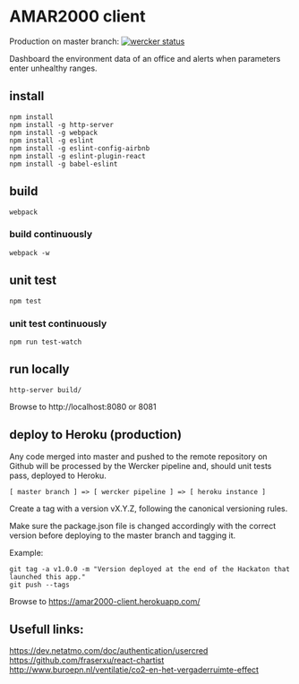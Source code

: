 # AMAR2000 client

Production on master branch: [![wercker status](https://app.wercker.com/status/801fa0b25ec6c9b39b0d7a5fe2bbd000/s/master "wercker status")](https://app.wercker.com/project/bykey/801fa0b25ec6c9b39b0d7a5fe2bbd000)

Dashboard the environment data of an office and alerts when parameters enter unhealthy ranges.

## install

```
npm install
npm install -g http-server
npm install -g webpack
npm install -g eslint
npm install -g eslint-config-airbnb
npm install -g eslint-plugin-react
npm install -g babel-eslint
```

## build

```
webpack
```

### build continuously

```
webpack -w
```

## unit test

```
npm test
```

### unit test continuously

```
npm run test-watch
```

## run locally

```
http-server build/
```

Browse to http://localhost:8080 or 8081

## deploy to Heroku (production)

Any code merged into master and pushed to the remote repository on Github 
will be processed by the Wercker pipeline and, should unit tests pass,
deployed to Heroku.

```
[ master branch ] => [ wercker pipeline ] => [ heroku instance ]
```

Create a tag with a version vX.Y.Z, following the canonical versioning rules.

Make sure the package.json file is changed accordingly with the correct version before deploying to the master branch and tagging it.

Example:

```
git tag -a v1.0.0 -m "Version deployed at the end of the Hackaton that launched this app."
git push --tags
```

Browse to https://amar2000-client.herokuapp.com/

## Usefull links:
https://dev.netatmo.com/doc/authentication/usercred
https://github.com/fraserxu/react-chartist
http://www.buroepn.nl/ventilatie/co2-en-het-vergaderruimte-effect
